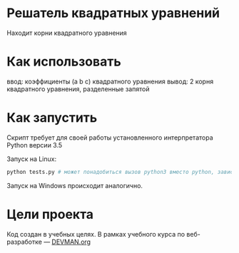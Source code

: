 # Решатель квадратных уравнений

Находит корни квадратного уравнения

# Как использовать

ввод: коэффициенты (a b c) квадратного уравнения
вывод: 2 корня квадратного уравнения, разделенные запятой

# Как запустить

Скрипт требует для своей работы установленного интерпретатора Python версии 3.5

Запуск на Linux:

```bash
python tests.py # может понадобиться вызов python3 вместо python, зависит от настроек операционной системы
```

Запуск на Windows происходит аналогично.

# Цели проекта

Код создан в учебных целях. В рамках учебного курса по веб-разработке ― [DEVMAN.org](https://devman.org)
